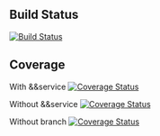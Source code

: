 ## Build Status
[![Build Status](https://beta-app.travis-ci.com/Idanlau/grad_swe_app1.svg?branch=main)](https://beta-app.travis-ci.com/Idanlau/grad_swe_app1)

## Coverage
With &&service
[![Coverage Status](https://coveralls.io/repos/github/shreyas2499/swe1-app/badge.svg?branch=main&&service=github)](https://coveralls.io/github/shreyas2499/swe1-app?branch=main)

Without &&service
[![Coverage Status](https://coveralls.io/repos/github/shreyas2499/swe1-app/badge.svg?branch=main)](https://coveralls.io/github/shreyas2499/swe1-app?branch=main)


Without branch
[![Coverage Status](https://coveralls.io/repos/github/shreyas2499/swe1-app/badge.svg)](https://coveralls.io/github/shreyas2499/swe1-app?branch=main)